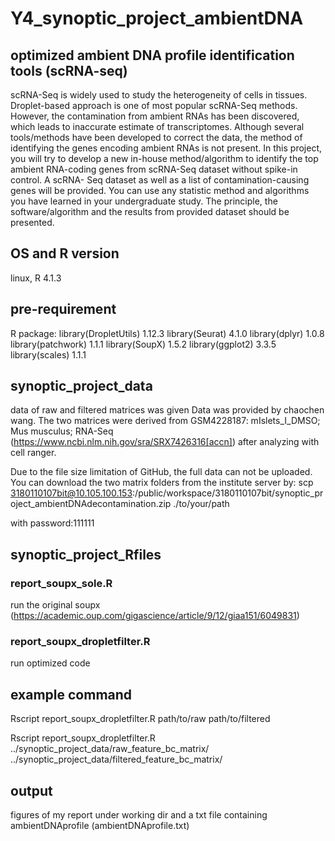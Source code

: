# Y4_synoptic_project_ambientDNA
## optimized ambient DNA profile identification tools (scRNA-seq)
scRNA-Seq is widely used to study the heterogeneity of cells in tissues. Droplet-based approach is one of most popular scRNA-Seq methods. However, the contamination from ambient RNAs has been discovered, which leads to inaccurate estimate of transcriptomes. Although several tools/methods have been developed to correct the data, the method of identifying the genes encoding ambient RNAs is not present. In this project, you will try to develop a new in-house method/algorithm to identify the top ambient RNA-coding genes from scRNA-Seq dataset without spike-in control. A scRNA- Seq dataset as well as a list of contamination-causing genes will be provided. You can use any statistic method and algorithms you have learned in your undergraduate study. The principle, the software/algorithm and the results from provided dataset should be presented.

## OS and R version
linux, R 4.1.3
## pre-requirement
R package: 
library(DropletUtils) 1.12.3
library(Seurat) 4.1.0
library(dplyr) 1.0.8
library(patchwork) 1.1.1
library(SoupX) 1.5.2
library(ggplot2) 3.3.5
library(scales) 1.1.1
## synoptic_project_data
data of raw and filtered matrices was given
Data was provided by chaochen wang. The two matrices were derived from GSM4228187: mIslets_I_DMSO; Mus musculus; RNA-Seq (https://www.ncbi.nlm.nih.gov/sra/SRX7426316[accn]) after analyzing with cell ranger.

Due to the file size limitation of GitHub, the full data can not be uploaded.
You can download the two matrix folders from the institute server by:
scp 3180110107bit@10.105.100.153:/public/workspace/3180110107bit/synoptic_project_ambientDNAdecontamination.zip ./to/your/path

with password:111111

## synoptic_project_Rfiles
### report_soupx_sole.R
run the original soupx (https://academic.oup.com/gigascience/article/9/12/giaa151/6049831)
### report_soupx_dropletfilter.R
run optimized code
## example command
Rscript report_soupx_dropletfilter.R path/to/raw path/to/filtered

Rscript report_soupx_dropletfilter.R ../synoptic_project_data/raw_feature_bc_matrix/ ../synoptic_project_data/filtered_feature_bc_matrix/

## output
figures of my report under working dir and a txt file containing ambientDNAprofile (ambientDNAprofile.txt)
